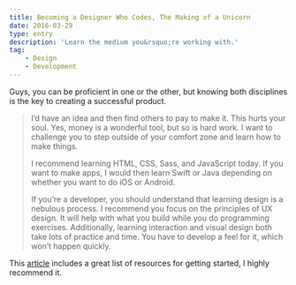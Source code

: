 ```yaml
---
title: Becoming a Designer Who Codes, The Making of a Unicorn
date: 2016-03-29
type: entry
description: 'Learn the medium you&rsquo;re working with.'
tag:
    - Design
    - Development
---
```

Guys, you can be proficient in one or the other, but knowing both disciplines is the key to creating a successful product.

> I’d have an idea and then find others to pay to make it. This hurts your soul. Yes, money is a wonderful tool, but so is hard work. I want to challenge you to step outside of your comfort zone and learn how to make things.
> 
> I recommend learning HTML, CSS, Sass, and JavaScript today. If you want to make apps, I would then learn Swift or Java depending on whether you want to do iOS or Android.
> 
> If you’re a developer, you should understand that learning design is a nebulous process. I recommend you focus on the principles of UX design. It will help with what you build while you do programming exercises. Additionally, learning interaction and visual design both take lots of practice and time. You have to develop a feel for it, which won’t happen quickly.

This [article](http://blog.invisionapp.com/becoming-a-designer-who-codes/) includes a great list of resources for getting started, I highly recommend it.
